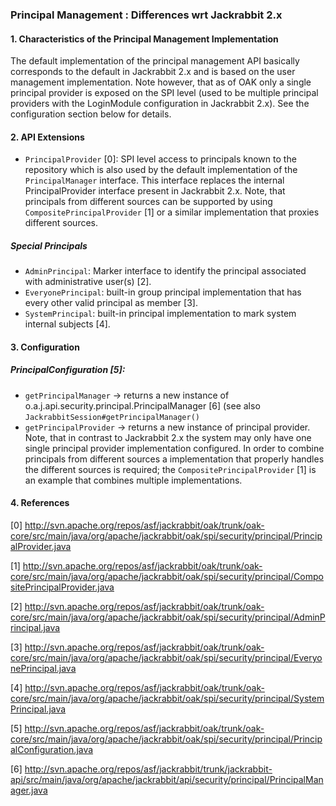 <!--
   Licensed to the Apache Software Foundation (ASF) under one or more
   contributor license agreements.  See the NOTICE file distributed with
   this work for additional information regarding copyright ownership.
   The ASF licenses this file to You under the Apache License, Version 2.0
   (the "License"); you may not use this file except in compliance with
   the License.  You may obtain a copy of the License at

       http://www.apache.org/licenses/LICENSE-2.0

   Unless required by applicable law or agreed to in writing, software
   distributed under the License is distributed on an "AS IS" BASIS,
   WITHOUT WARRANTIES OR CONDITIONS OF ANY KIND, either express or implied.
   See the License for the specific language governing permissions and
   limitations under the License.
  -->
### Principal Management : Differences wrt Jackrabbit 2.x

#### 1. Characteristics of the Principal Management Implementation

The default implementation of the principal management API basically corresponds 
to the default in Jackrabbit 2.x and is based on the user management implementation. 
Note however, that as of OAK only a single principal provider is exposed on the 
SPI level (used to be multiple principal providers with the LoginModule configuration 
in Jackrabbit 2.x). See the configuration section below for details.

#### 2. API Extensions

- `PrincipalProvider` [0]: SPI level access to principals known to the repository
which is also used by the default implementation of the `PrincipalManager` interface.
This interface replaces the internal PrincipalProvider interface present in
Jackrabbit 2.x. Note, that principals from different sources can be supported by
using `CompositePrincipalProvider` [1] or a similar implementation that proxies
different sources.

##### Special Principals
- `AdminPrincipal`: Marker interface to identify the principal associated with administrative user(s) [2].
- `EveryonePrincipal`: built-in group principal implementation that has every other valid principal as member [3].
- `SystemPrincipal`: built-in principal implementation to mark system internal subjects [4].

#### 3. Configuration

##### PrincipalConfiguration [5]:
- `getPrincipalManager` -> returns a new instance of o.a.j.api.security.principal.PrincipalManager [6] (see also `JackrabbitSession#getPrincipalManager()`
- `getPrincipalProvider` -> returns a new instance of principal provider. Note, that in contrast to Jackrabbit 2.x the system may only have one single principal provider implementation configured. In order to combine principals from different sources a implementation that properly handles the different sources is required; the `CompositePrincipalProvider` [1] is an example that combines multiple implementations.

#### 4. References

[0] http://svn.apache.org/repos/asf/jackrabbit/oak/trunk/oak-core/src/main/java/org/apache/jackrabbit/oak/spi/security/principal/PrincipalProvider.java

[1] http://svn.apache.org/repos/asf/jackrabbit/oak/trunk/oak-core/src/main/java/org/apache/jackrabbit/oak/spi/security/principal/CompositePrincipalProvider.java

[2] http://svn.apache.org/repos/asf/jackrabbit/oak/trunk/oak-core/src/main/java/org/apache/jackrabbit/oak/spi/security/principal/AdminPrincipal.java

[3] http://svn.apache.org/repos/asf/jackrabbit/oak/trunk/oak-core/src/main/java/org/apache/jackrabbit/oak/spi/security/principal/EveryonePrincipal.java

[4] http://svn.apache.org/repos/asf/jackrabbit/oak/trunk/oak-core/src/main/java/org/apache/jackrabbit/oak/spi/security/principal/SystemPrincipal.java

[5] http://svn.apache.org/repos/asf/jackrabbit/oak/trunk/oak-core/src/main/java/org/apache/jackrabbit/oak/spi/security/principal/PrincipalConfiguration.java

[6] http://svn.apache.org/repos/asf/jackrabbit/trunk/jackrabbit-api/src/main/java/org/apache/jackrabbit/api/security/principal/PrincipalManager.java